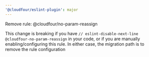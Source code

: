 ```yaml
---
'@cloudfour/eslint-plugin': major
---
```


Remove rule: @cloudfour/no-param-reassign

This change is breaking if you have `// eslint-disable-next-line @cloudfour-no-param-reassign` in your code, or if you are manually enabling/configuring this rule. In either case, the migration path is to remove the rule configuration
